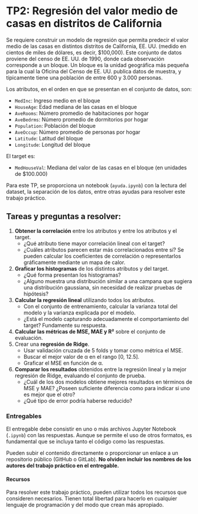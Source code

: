 # TP2: Regresión del valor medio de casas en distritos de California

Se requiere construir un modelo de regresión que permita predecir el valor medio de las casas en distintos distritos de California, EE. UU. (medido en cientos de miles de dólares, es decir, $100,000). Este conjunto de datos proviene del censo de EE. UU. de 1990, donde cada observación corresponde a un bloque. Un bloque es la unidad geográfica más pequeña para la cual la Oficina del Censo de EE. UU. publica datos de muestra, y típicamente tiene una población de entre 600 y 3.000 personas.

Los atributos, en el orden en que se presentan en el conjunto de datos, son:

- `MedInc`: Ingreso medio en el bloque
- `HouseAge`: Edad mediana de las casas en el bloque
- `AveRooms`: Número promedio de habitaciones por hogar
- `AveBedrms`: Número promedio de dormitorios por hogar
- `Population`: Población del bloque
- `AveOccup`: Número promedio de personas por hogar
- `Latitude`: Latitud del bloque
- `Longitude`: Longitud del bloque

El target es:

- `MedHouseVal`: Mediana del valor de las casas en el bloque (en unidades de $100.000)

Para este TP, se proporciona un notebook (`ayuda.ipynb`) con la lectura del dataset, la separación de los datos, entre otras ayudas para resolver este trabajo práctico.

## Tareas y preguntas a resolver:

1. **Obtener la correlación** entre los atributos y entre los atributos y el target.
    - ¿Qué atributo tiene mayor correlación lineal con el target? 
    - ¿Cuáles atributos parecen estar más correlacionados entre sí? Se pueden calcular los coeficientes de correlación o representarlos gráficamente mediante un mapa de calor.
2. **Graficar los histogramas** de los distintos atributos y del target. 
    - ¿Qué forma presentan los histogramas?
    - ¿Alguno muestra una distribución similar a una campana que sugiera una distribución gaussiana, sin necesidad de realizar pruebas de hipótesis?
3. **Calcular la regresión lineal** utilizando todos los atributos. 
    - Con el conjunto de entrenamiento, calcular la varianza total del modelo y la varianza explicada por el modelo.
    - ¿Está el modelo capturando adecuadamente el comportamiento del target? Fundamente su respuesta.
4. **Calcular las métricas de MSE, MAE y R²** sobre el conjunto de evaluación.
5. Crear una **regresión de Ridge**. 
    - Usar validación cruzada de 5 folds y tomar como métrica el MSE.
    - Buscar el mejor valor de α en el rango [0, 12.5].
    - Graficar el MSE en función de α.
6. **Comparar los resultados** obtenidos entre la regresión lineal y la mejor regresión de Ridge, evaluando el conjunto de prueba.
    - ¿Cuál de los dos modelos obtiene mejores resultados en términos de MSE y MAE? ¿Poseen suficiente diferencia como para indicar si uno es mejor que el otro?
    - ¿Qué tipo de error podría haberse reducido?

### Entregables

El entregable debe consistir en uno o más archivos Jupyter Notebook (`.ipynb`) con las respuestas. Aunque se permite el uso de otros formatos, es fundamental que se incluya tanto el código como las respuestas.

Pueden subir el contenido directamente o proporcionar un enlace a un repositorio público (GitHub o GitLab). **No olviden incluir los nombres de los autores del trabajo práctico en el entregable.**

#### Recursos

Para resolver este trabajo práctico, pueden utilizar todos los recursos que consideren necesarios. Tienen total libertad para hacerlo en cualquier lenguaje de programación y del modo que crean más apropiado.
